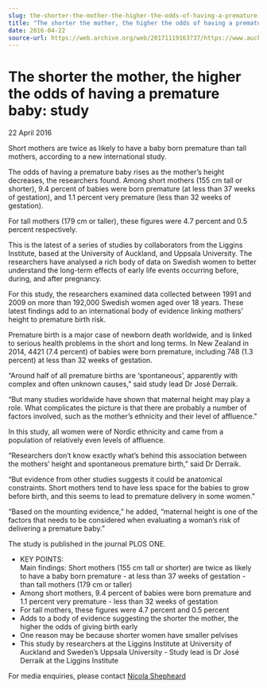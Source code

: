 ```yaml
---
slug: the-shorter-the-mother-the-higher-the-odds-of-having-a-premature-baby-study
title: "The shorter the mother, the higher the odds of having a premature baby: study"
date: 2016-04-22
source-url: https://web.archive.org/web/20171119163737/https://www.auckland.ac.nz/en/about/news-events-and-notices/news/news-2016/04/the-shorter-the-mother--the-higher-the-odds-of-having-a-prematur.html
---
```

The shorter the mother, the higher the odds of having a premature baby: study
=============================================================================

22 April 2016

Short mothers are twice as likely to have a baby born premature than tall mothers, according to a new international study.

The odds of having a premature baby rises as the mother’s height decreases, the researchers found. Among short mothers (155 cm tall or shorter), 9.4 percent of babies were born premature (at less than 37 weeks of gestation), and 1.1 percent very premature (less than 32 weeks of gestation).

For tall mothers (179 cm or taller), these figures were 4.7 percent and 0.5 percent respectively.

This is the latest of a series of studies by collaborators from the Liggins Institute, based at the University of Auckland, and Uppsala University. The researchers have analysed a rich body of data on Swedish women to better understand the long-term effects of early life events occurring before, during, and after pregnancy.

For this study, the researchers examined data collected between 1991 and 2009 on more than 192,000 Swedish women aged over 18 years. These latest findings add to an international body of evidence linking mothers’ height to premature birth risk.

Premature birth is a major case of newborn death worldwide, and is linked to serious health problems in the short and long terms. In New Zealand in 2014, 4421 (7.4 percent) of babies were born premature, including 748 (1.3 percent) at less than 32 weeks of gestation.

“Around half of all premature births are ‘spontaneous’, apparently with complex and often unknown causes,” said study lead Dr José Derraik.

“But many studies worldwide have shown that maternal height may play a role. What complicates the picture is that there are probably a number of factors involved, such as the mother’s ethnicity and their level of affluence."

In this study, all women were of Nordic ethnicity and came from a population of relatively even levels of affluence.

“Researchers don’t know exactly what’s behind this association between the mothers’ height and spontaneous premature birth,” said Dr Derraik.

“But evidence from other studies suggests it could be anatomical constraints. Short mothers tend to have less space for the babies to grow before birth, and this seems to lead to premature delivery in some women.”

“Based on the mounting evidence,” he added, “maternal height is one of the factors that needs to be considered when evaluating a woman’s risk of delivering a premature baby.”

The study is published in the journal PLOS ONE.

*   KEY POINTS:  
    Main findings: Short mothers (155 cm tall or shorter) are twice as likely to have a baby born premature - at less than 37 weeks of gestation - than tall mothers (179 cm or taller)
*   Among short mothers, 9.4 percent of babies were born premature and 1.1 percent very premature - less than 32 weeks of gestation
*   For tall mothers, these figures were 4.7 percent and 0.5 percent
*   Adds to a body of evidence suggesting the shorter the mother, the higher the odds of giving birth early
*   One reason may be because shorter women have smaller pelvises
*   This study by researchers at the Liggins Institute at University of Auckland and Sweden’s Uppsala University - Study lead is Dr José Derraik at the Liggins Institute

  
For media enquiries, please contact [Nicola Shepheard](http://auckland.ac.nz/)